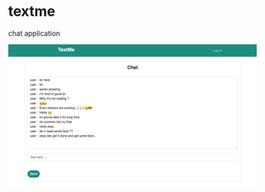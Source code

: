 # textme
chat application


![alt text](https://github.com/barkhayot/textme/blob/main/screencapture-localhost-8000-chat-coder-2021-08-15-12_48_57.jpg)

